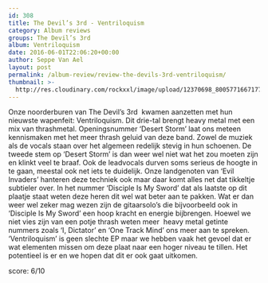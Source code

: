 ```yaml
---
id: 308
title: The Devil’s 3rd - Ventriloquism
category: Album reviews
groups: The Devil’s 3rd
album: Ventriloquism
date: 2016-06-01T22:06:20+00:00
author: Seppe Van Ael
layout: post
permalink: /album-review/review-the-devils-3rd-ventriloquism/
thumbnail: >-
  http://res.cloudinary.com/rockxxl/image/upload/12370698_800577166717792_3104003345651762912_o.jpg
---
```

Onze noorderburen van The Devil’s 3rd  kwamen aanzetten met hun nieuwste wapenfeit: Ventriloquism. Dit drie-tal brengt heavy metal met een mix van thrashmetal. Openingsnummer ‘Desert Storm’ laat ons meteen kennismaken met het meer thrash geluid van deze band. Zowel de muziek als de vocals staan over het algemeen redelijk stevig in hun schoenen. De tweede stem op ‘Desert Storm’ is dan weer wel niet wat het zou moeten zijn en klinkt veel te braaf. Ook de leadvocals durven soms serieus de hoogte in te gaan, meestal ook net iets te duidelijk. Onze landgenoten van ‘Evil Invaders’ hanteren deze techniek ook maar daar komt alles net dat tikkeltje subtieler over. In het nummer ‘Disciple Is My Sword’ dat als laatste op dit plaatje staat weten deze heren dit wel wat beter aan te pakken. Wat er dan weer wel zeker mag wezen zijn de gitaarsolo’s die bijvoorbeeld ook in ‘Disciple Is My Sword’ een hoop kracht en energie bijbrengen. Hoewel we niet vies zijn van een potje thrash weten meer  heavy metal getinte nummers zoals ‘I, Dictator’ en ‘One Track Mind’ ons meer aan te spreken. ‘Ventriloquism’ is geen slechte EP maar we hebben vaak het gevoel dat er wat elementen missen om deze plaat naar een hoger niveau te tillen. Het potentieel is er en we hopen dat dit er ook gaat uitkomen.

score: 6/10